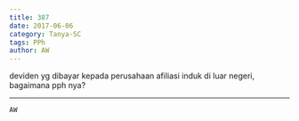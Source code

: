 ```yaml
---
title: 387
date: 2017-06-06
category: Tanya-SC
tags: PPh
author: AW
---
```


deviden yg dibayar kepada perusahaan afiliasi induk di luar negeri, bagaimana pph nya?

---



`AW`
